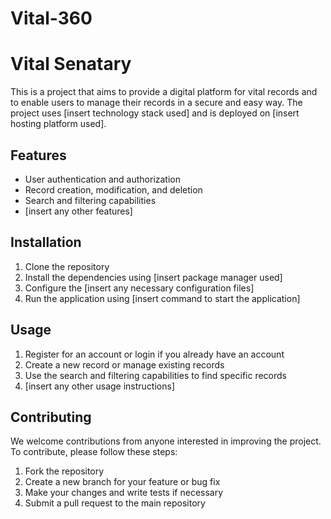 # Vital-360
# Vital Senatary

This is a project that aims to provide a digital platform for vital records and to enable users to manage their records in a secure and easy way. The project uses [insert technology stack used] and is deployed on [insert hosting platform used].

## Features

- User authentication and authorization
- Record creation, modification, and deletion
- Search and filtering capabilities
- [insert any other features]

## Installation

1. Clone the repository
2. Install the dependencies using [insert package manager used]
3. Configure the [insert any necessary configuration files]
4. Run the application using [insert command to start the application]

## Usage

1. Register for an account or login if you already have an account
2. Create a new record or manage existing records
3. Use the search and filtering capabilities to find specific records
4. [insert any other usage instructions]

## Contributing

We welcome contributions from anyone interested in improving the project. To contribute, please follow these steps:

1. Fork the repository
2. Create a new branch for your feature or bug fix
3. Make your changes and write tests if necessary
4. Submit a pull request to the main repository

